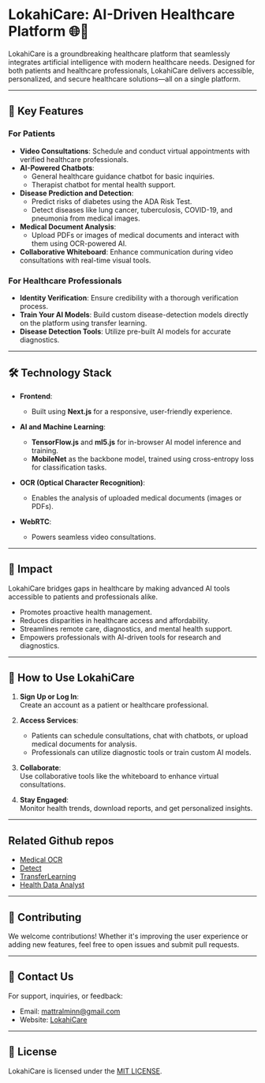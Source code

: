 # LokahiCare: AI-Driven Healthcare Platform 🌐💊  

LokahiCare is a groundbreaking healthcare platform that seamlessly integrates artificial intelligence with modern healthcare needs. Designed for both patients and healthcare professionals, LokahiCare delivers accessible, personalized, and secure healthcare solutions—all on a single platform.  

---

## 🌟 **Key Features**  

### **For Patients**  
- **Video Consultations**: Schedule and conduct virtual appointments with verified healthcare professionals.  
- **AI-Powered Chatbots**:  
  - General healthcare guidance chatbot for basic inquiries.  
  - Therapist chatbot for mental health support.  
- **Disease Prediction and Detection**:  
  - Predict risks of diabetes using the ADA Risk Test.  
  - Detect diseases like lung cancer, tuberculosis, COVID-19, and pneumonia from medical images.  
- **Medical Document Analysis**:  
  - Upload PDFs or images of medical documents and interact with them using OCR-powered AI.  
- **Collaborative Whiteboard**: Enhance communication during video consultations with real-time visual tools.  

### **For Healthcare Professionals**  
- **Identity Verification**: Ensure credibility with a thorough verification process.  
- **Train Your AI Models**: Build custom disease-detection models directly on the platform using transfer learning.  
- **Disease Detection Tools**: Utilize pre-built AI models for accurate diagnostics.  

---

## 🛠 **Technology Stack**  

- **Frontend**:  
  - Built using **Next.js** for a responsive, user-friendly experience.  

- **AI and Machine Learning**:  
  - **TensorFlow.js** and **ml5.js** for in-browser AI model inference and training.  
  - **MobileNet** as the backbone model, trained using cross-entropy loss for classification tasks.  

- **OCR (Optical Character Recognition)**:  
  - Enables the analysis of uploaded medical documents (images or PDFs).  

- **WebRTC**:  
  - Powers seamless video consultations.  

---

## 🎯 **Impact**  

LokahiCare bridges gaps in healthcare by making advanced AI tools accessible to patients and professionals alike.  
- Promotes proactive health management.  
- Reduces disparities in healthcare access and affordability.  
- Streamlines remote care, diagnostics, and mental health support.  
- Empowers professionals with AI-driven tools for research and diagnostics.  

---

## 🚀 **How to Use LokahiCare**  

1. **Sign Up or Log In**:  
   Create an account as a patient or healthcare professional.  

2. **Access Services**:  
   - Patients can schedule consultations, chat with chatbots, or upload medical documents for analysis.  
   - Professionals can utilize diagnostic tools or train custom AI models.  

3. **Collaborate**:  
   Use collaborative tools like the whiteboard to enhance virtual consultations.  

4. **Stay Engaged**:  
   Monitor health trends, download reports, and get personalized insights.  

---

## Related Github repos

- [Medical OCR](https://github.com/Mattral/MedOCRAssistant)  
- [Detect](https://github.com/Mattral/CareNetDetect)
- [TransferLearning](https://github.com/Mattral/Transfer-Learning-Web)
- [Health Data Analyst](https://lokahi-care-analyst.streamlit.app)

---

## 📜 **Contributing**  

We welcome contributions! Whether it's improving the user experience or adding new features, feel free to open issues and submit pull requests.  

---

## 📧 **Contact Us**  

For support, inquiries, or feedback:  
- Email: mattralminn@gmail.com
- Website: [LokahiCare](https://lokahi-care-ai.vercel.app/)  

---

## 📄 **License**  

LokahiCare is licensed under the [MIT LICENSE](LICENSE).  
